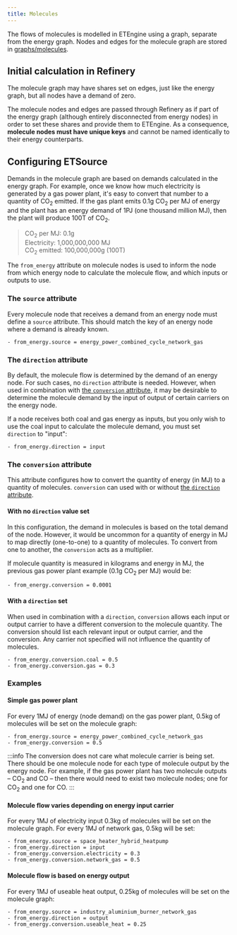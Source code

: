 ```yaml
---
title: Molecules
---
```


The flows of molecules is modelled in ETEngine using a graph, separate from the energy graph. Nodes and edges for the molecule graph are stored in [graphs/molecules](https://github.com/quintel/etsource/tree/master/graphs/molecules).

## Initial calculation in Refinery

The molecule graph may have shares set on edges, just like the energy graph, but all nodes have a demand of zero.

The molecule nodes and edges are passed through Refinery as if part of the energy graph (although entirely disconnected from energy nodes) in order to set these shares and provide them to ETEngine. As a consequence, **molecule nodes must have unique keys** and cannot be named identically to their energy counterparts.

## Configuring ETSource

Demands in the molecule graph are based on demands calculated in the energy graph. For example, once we know how much electricity is generated by a gas power plant, it's easy to convert that number to a quantity of CO<sub>2</sub> emitted. If the gas plant emits 0.1g CO<sub>2</sub> per MJ of energy and the plant has an energy demand of 1PJ (one thousand million MJ), then the plant will produce 100T of CO<sub>2</sub>.

> CO<sub>2</sub> per MJ: 0.1g<br/>
> Electricity: 1,000,000,000 MJ<br/>
> CO<sub>2</sub> emitted: 100,000,000g (100T)

The `from_energy` attribute on molecule nodes is used to inform the node from which energy node to calculate the molecule flow, and which inputs or outputs to use.

### The `source` attribute

Every molecule node that receives a demand from an energy node must define a `source` attribute. This should match the key of an energy node where a demand is already known.

```
- from_energy.source = energy_power_combined_cycle_network_gas
```

### The `direction` attribute

By default, the molecule flow is determined by the demand of an energy node. For such cases, no `direction` attribute is needed. However, when used in combination with [the `conversion` attribute](#the-conversion-attribute), it may be desirable to determine the molecule demand by the input of output of certain carriers on the energy node.

If a node receives both coal and gas energy as inputs, but you only wish to use the coal input to calculate the molecule demand, you must set `direction` to "input":

```
- from_energy.direction = input
```

### The `conversion` attribute

This attribute configures how to convert the quantity of energy (in MJ) to a quantity of molecules. `conversion` can used with or without [the `direction` attribute](#the-direction-attribute).

#### With no `direction` value set

In this configuration, the demand in molecules is based on the total demand of the node. However, it would be uncommon for a quantity of energy in MJ to map directly (one-to-one) to a quantity of molecules. To convert from one to another, the `conversion` acts as a multiplier.

If molecule quantity is measured in kilograms and energy in MJ, the previous gas power plant example (0.1g CO<sub>2</sub> per MJ) would be:

```
- from_energy.conversion = 0.0001
```

#### With a `direction` set

When used in combination with a `direction`, `conversion` allows each input or output carrier to have a different conversion to the molecule quantity. The conversion should list each relevant input or output carrier, and the conversion. Any carrier not specified will not influence the quantity of molecules.

```
- from_energy.conversion.coal = 0.5
- from_energy.conversion.gas = 0.3
```

### Examples

#### Simple gas power plant

For every 1MJ of energy (node demand) on the gas power plant, 0.5kg of molecules will be set on the molecule graph:

```
- from_energy.source = energy_power_combined_cycle_network_gas
- from_energy.conversion = 0.5
```

:::info
The conversion does not care what molecule carrier is being set. There should be one molecule node for each type of molecule output by the energy node. For example, if the gas power plant has two molecule outputs – CO<sub>2</sub> and CO – then there would need to exist two molecule nodes; one for CO<sub>2</sub> and one for CO.
:::

#### Molecule flow varies depending on energy input carrier

For every 1MJ of electricity input 0.3kg of molecules will be set on the molecule graph. For every 1MJ of network gas, 0.5kg will be set:

```
- from_energy.source = space_heater_hybrid_heatpump
- from_energy.direction = input
- from_energy.conversion.electricity = 0.3
- from_energy.conversion.network_gas = 0.5
```

#### Molecule flow is based on energy output

For every 1MJ of useable heat output, 0.25kg of molecules will be set on the molecule graph:

```
- from_energy.source = industry_aluminium_burner_network_gas
- from_energy.direction = output
- from_energy.conversion.useable_heat = 0.25
```
